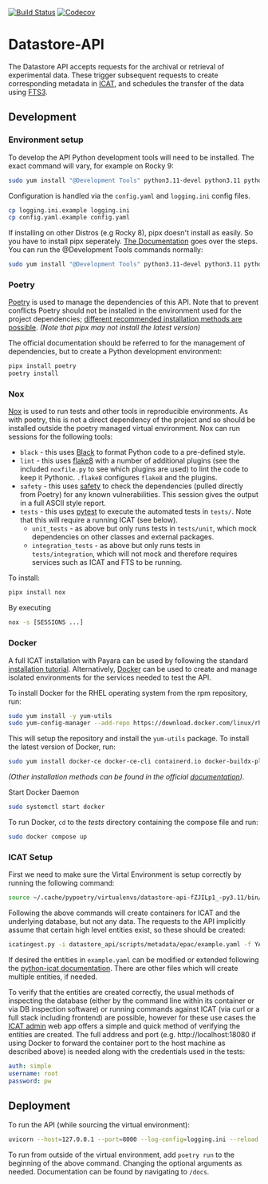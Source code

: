 [![Build Status](https://github.com/ral-facilities/datastore-api/workflows/CI/badge.svg?branch=main)](https://github.com/ral-facilities/datastore-api/actions?query=workflow%3A%22CI%22)
[![Codecov](https://codecov.io/gh/ral-facilities/datastore-api/branch/main/graph/badge.svg)](https://codecov.io/gh/ral-facilities/datastore-api)

# Datastore-API

The Datastore API accepts requests for the archival or retrieval of experimental data.
These trigger subsequent requests to create corresponding metadata in [ICAT](https://icatproject.org/), and schedules the transfer of the data using [FTS3](https://fts3-docs.web.cern.ch/fts3-docs/).

## Development

### Environment setup
To develop the API Python development tools will need to be installed. The exact command will vary, for example on Rocky 9:

```bash
sudo yum install "@Development Tools" python3.11-devel python3.11 python3.11-setuptools openldap-devel swig gcc openssl-devel xrootd-client pipx
```

Configuration is handled via the `config.yaml` and `logging.ini` config files.

```bash
cp logging.ini.example logging.ini
cp config.yaml.example config.yaml
```

If installing on other Distros (e.g Rocky 8), pipx doesn't install as easily. So you have to install pipx seperately. [The Documentation](https://github.com/pypa/pipx?tab=readme-ov-file#on-linux) goes over the steps. You can run the @Development Tools commands normally: 

```bash
sudo yum install "@Development Tools" python3.11-devel python3.11 python3.11-setuptools openldap-devel swig gcc openssl-devel xrootd-client
```


### Poetry
[Poetry](https://python-poetry.org/) is used to manage the dependencies of this API. Note that to prevent conflicts Poetry should not be installed in the environment used for the project dependencies; [different recommended installation methods are possible](https://python-poetry.org/docs/#installing-with-the-official-installer). _(Note that pipx may not install the latest version)_

The official documentation should be referred to for the management of dependencies, but to create a Python development environment:

```bash
pipx install poetry
poetry install
```

### Nox
[Nox](https://nox.thea.codes) is used to run tests and other tools in reproducible environments. As with poetry, this is not a direct dependency of the project and so should be installed outside the poetry managed virtual environment. Nox can run sessions for the following tools:
- `black` - this uses [Black](https://black.readthedocs.io/en/stable/) to format Python code to a pre-defined style.
- `lint` - this uses [flake8](https://flake8.pycqa.org/en/latest/) with a number of additional plugins (see the included `noxfile.py` to see which plugins are used) to lint the code to keep it Pythonic. `.flake8` configures `flake8` and the plugins.
- `safety` - this uses [safety](https://github.com/pyupio/safety) to check the dependencies (pulled directly from Poetry) for any known vulnerabilities. This session gives the output in a full ASCII style report.
- `tests` - this uses [pytest](https://docs.pytest.org/en/stable/) to execute the automated tests in `tests/`. Note that this will require a running ICAT (see below).
    - `unit_tests` - as above but only runs tests in `tests/unit`, which mock dependencies on other classes and external packages.
    - `integration_tests` - as above but only runs tests in `tests/integration`, which will not mock and therefore requires services such as ICAT and FTS to be running.

To install: 
```bash
pipx install nox
```

By executing 
```bash
nox -s [SESSIONS ...]
```

### Docker
A full ICAT installation with Payara can be used by following the standard [installation tutorial](https://github.com/icatproject/icat.manual/tree/master/tutorials).
Alternatively, [Docker](https://www.docker.com/) can be used to create and manage isolated environments for the services needed to test the API. 

To install Docker for the RHEL operating system from the rpm repository, run:

```bash
sudo yum install -y yum-utils
sudo yum-config-manager --add-repo https://download.docker.com/linux/rhel/docker-ce.repo
```

This will setup the repository and install the `yum-utils` package.
To install the latest version of Docker, run:

```bash
sudo yum install docker-ce docker-ce-cli containerd.io docker-buildx-plugin docker-compose-plugin
```

_(Other installation methods can be found in the official [documentation](https://docs.docker.com/engine/install/rhel/#install-using-the-repository))._

Start Docker Daemon

```bash
sudo systemctl start docker
```

To run Docker, `cd` to the _tests_ directory containing the compose file and run:

```bash
sudo docker compose up
```

### ICAT Setup
First we need to make sure the Virtal Environment is setup correctly by running the following command:

```bash
source ~/.cache/pypoetry/virtualenvs/datastore-api-fZJILp1_-py3.11/bin/activate
```

Following the above commands will create containers for ICAT and the underlying database, but not any data. The requests to the API implicitly assume that certain high level entities exist, so these should be created:

```bash
icatingest.py -i datastore_api/scripts/metadata/epac/example.yaml -f YAML --duplicate IGNORE --url http://localhost:18080 --no-check-certificate --auth simple --user root --pass pw
```

If desired the entities in `example.yaml` can be modified or extended following the [python-icat documentation](https://python-icat.readthedocs.io/en/1.3.0/icatingest.html). There are other files which will create multiple entities, if needed.

To verify that the entities are created correctly, the usual methods of inspecting the database (either by the command line within its container or via DB inspection software) or running commands against ICAT (via curl or a full stack including frontend) are possible, however for these use cases the [ICAT admin](https://icatadmin.netlify.app/) web app offers a simple and quick method of verifying the entities are created. The full address and port (e.g. http://localhost:18080 if using Docker to forward the container port to the host machine as described above) is needed along with the credentials used in the tests:
```yaml
auth: simple
username: root
password: pw
```

## Deployment
To run the API (while sourcing the virtual environment):

```bash
uvicorn --host=127.0.0.1 --port=8000 --log-config=logging.ini --reload datastore_api.main:app
```

To run from outside of the virtual environment, add `poetry run` to the beginning of the above command.
Changing the optional arguments as needed. Documentation can be found by navigating to `/docs`.
